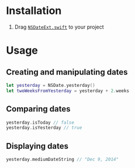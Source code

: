 # Installation
1. Drag [`NSDateExt.swift`](https://github.com/cwagdev/NSDateExt/blob/master/NSDateExt/NSDateExt.swift) to your project

# Usage

## Creating and manipulating dates

```swift
let yesterday = NSDate.yesterday()
let twoWeeksFromYesterday = yesterday + 2.weeks
```

## Comparing dates

```swift
yesterday.isToday // false
yesterday.isYesterday // true
```

## Displaying dates
```swift
yesterday.mediumDateString // "Dec 9, 2014"
```
